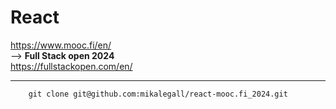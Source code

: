 # React
https://www.mooc.fi/en/
<br />
--> <b>Full Stack open 2024</b>
<br />
https://fullstackopen.com/en/

<hr />
    
        git clone git@github.com:mikalegall/react-mooc.fi_2024.git